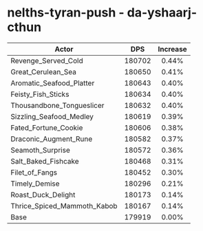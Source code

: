 # nelths-tyran-push - da-yshaarj-cthun
| Actor | DPS | Increase |
|---|:---:|:---:|
|Revenge_Served_Cold|180702|0.44%|
|Great_Cerulean_Sea|180650|0.41%|
|Aromatic_Seafood_Platter|180643|0.40%|
|Feisty_Fish_Sticks|180634|0.40%|
|Thousandbone_Tongueslicer|180632|0.40%|
|Sizzling_Seafood_Medley|180619|0.39%|
|Fated_Fortune_Cookie|180606|0.38%|
|Draconic_Augment_Rune|180582|0.37%|
|Seamoth_Surprise|180572|0.36%|
|Salt_Baked_Fishcake|180468|0.31%|
|Filet_of_Fangs|180452|0.30%|
|Timely_Demise|180296|0.21%|
|Roast_Duck_Delight|180173|0.14%|
|Thrice_Spiced_Mammoth_Kabob|180167|0.14%|
|Base|179919|0.00%|

